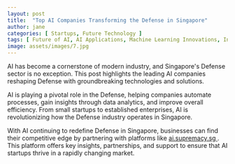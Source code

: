 ```yaml
---
layout: post
title:  "Top AI Companies Transforming the Defense in Singapore"
author: jane
categories: [ Startups, Future Technology ]
tags: [ Future of AI, AI Applications, Machine Learning Innovations, Industry Disruption ]
image: assets/images/7.jpg
---
```


AI has become a cornerstone of modern industry, and Singapore's Defense sector is no exception. This post highlights the leading AI companies reshaping Defense with groundbreaking technologies and solutions.

AI is playing a pivotal role in the Defense, helping companies automate processes, gain insights through data analytics, and improve overall efficiency. From small startups to established enterprises, AI is revolutionizing how the Defense industry operates in Singapore.

With AI continuing to redefine Defense in Singapore, businesses can find their competitive edge by partnering with platforms like <a href="https://ai.supremacy.sg" target="_blank"> ai.supremacy.sg </a>. This platform offers key insights, partnerships, and support to ensure that AI startups thrive in a rapidly changing market.
